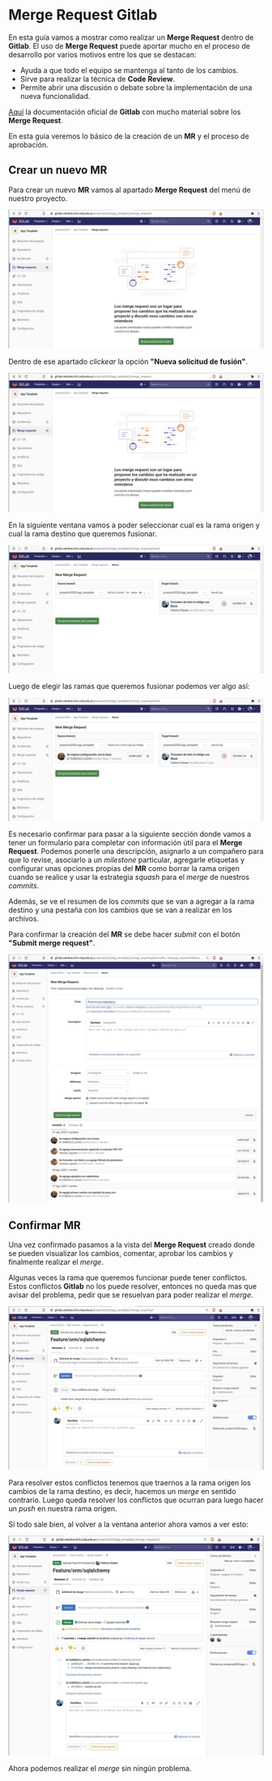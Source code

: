 # Merge Request Gitlab

En esta guía vamos a mostrar como realizar un **Merge Request** dentro de
**Gitlab**.
El uso de **Merge Request** puede aportar mucho en el proceso de desarrollo por
varios motivos entre los que se destacan:

- Ayuda a que todo el equipo se mantenga al tanto de los cambios.
- Sirve para realizar la técnica de **Code Review**.
- Permite abrir una discusión o debate sobre la implementación de una nueva
  funcionalidad.

[Aquí](https://docs.gitlab.com/ee/user/project/merge_requests/) la documentación
oficial de **Gitlab** con mucho material sobre los **Merge Request**.

En esta guía veremos lo básico de la creación de un **MR** y el proceso de
aprobación.

## Crear un nuevo MR

Para crear un nuevo **MR** vamos al apartado **Merge Request** del menú
de nuestro proyecto.

![Merge Request](img/01_mr.jpg)

Dentro de ese apartado _clickear_ la opción **"Nueva solicitud de fusión"**.

![New Merge Request](img/02_mr.jpg)

En la siguiente ventana vamos a poder seleccionar cual es la rama origen y cual
la rama destino que queremos fusionar.

![Choice Branches](img/03_mr.jpg)

Luego de elegir las ramas que queremos fusionar podemos ver algo así:

![Choiced Branches](img/04_mr.jpg)

Es necesario confirmar para pasar a la siguiente sección donde vamos a tener
un formulario para completar con información útil para el **Merge Request**.
Podemos ponerle una descripción, asignarlo a un compañero para que lo revise,
asociarlo a un _milestone_ particular, agregarle etiquetas y configurar unas
opciones propias del **MR** como borrar la rama origen cuando se realice y usar la
estrategia _squash_ para el _merge_ de nuestros _commits_.

Además, se ve el resumen de los _commits_ que se van a agregar a la rama destino
y una pestaña con los cambios que se van a realizar en los archivos.

Para confirmar la creación del **MR** se debe hacer _submit_ con el botón
**"Submit merge request"**.

![Merge Request Form](img/05_mr.jpg)

## Confirmar MR

Una vez confirmado pasamos a la vista del **Merge Request** creado donde se
pueden visualizar los cambios, comentar, aprobar los cambios y finalmente
realizar el _merge_.

Algunas veces la rama que queremos funcionar puede tener conflictos. Estos
conflictos **Gitlab** no los puede resolver, entonces no queda mas que avisar
del problema, pedir que se resuelvan para poder realizar el _merge_.

![Merge Request with conflicts](img/06_mr.jpg)

Para resolver estos conflictos tenemos que traernos a la rama origen los cambios
de la rama destino, es decir, hacemos un _merge_ en sentido contrario. Luego queda
resolver los conflictos que ocurran para luego hacer un _push_ en nuestra rama
origen.

Si todo sale bien, al volver a la ventana anterior ahora vamos a ver esto:

![Merge Request without conflics](img/07_mr.jpg)

Ahora podemos realizar el _merge_ sin ningún problema.
